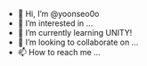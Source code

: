 - 👋 Hi, I’m @yoonseo0o
- 👀 I’m interested in ...
- 🌱 I’m currently learning UNITY!
- 💞️ I’m looking to collaborate on ...
- 📫 How to reach me ...

<!---
dbstjekdy/dbstjekdy is a ✨ special ✨ repository because its `README.md` (this file) appears on your GitHub profile.
You can click the Preview link to take a look at your changes.
--->
